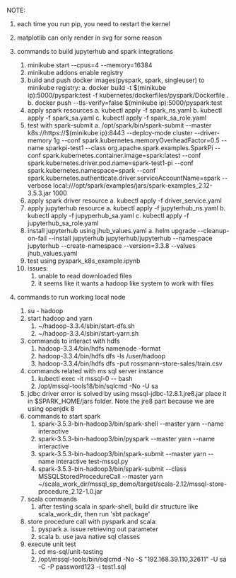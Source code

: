NOTE: 

1. each time you run pip, you need to restart the kernel
2. matplotlib can only render in svg for some reason
3. commands to build jupyterhub and spark integrations
    1. minikube start --cpus=4 --memory=16384
    2. minikube addons enable registry
    3. build and push docker images(pyspark, spark, singleuser) to minikube registry:
        a. docker build -t $(minikube ip):5000/pyspark:test -f kubernetes/dockerfiles/pyspark/Dockerfile .
        b. docker push --tls-verify=false $(minikube ip):5000/pyspark:test
    4. apply spark resources
        a. kubectl apply -f spark_ns.yaml
        b. kubectl apply -f spark_sa.yaml
        c. kubectl apply -f spark_sa_role.yaml
    5. test with spark-submit
        a. /opt/spark/bin/spark-submit --master k8s://https://$(minikube ip):8443 --deploy-mode cluster --driver-memory 1g --conf spark.kubernetes.memoryOverheadFactor=0.5 --name sparkpi-test1 --class org.apache.spark.examples.SparkPi --conf spark.kubernetes.container.image=spark:latest  --conf spark.kubernetes.driver.pod.name=spark-test1-pi  --conf spark.kubernetes.namespace=spark --conf spark.kubernetes.authenticate.driver.serviceAccountName=spark  --verbose  local:///opt/spark/examples/jars/spark-examples_2.12-3.5.3.jar 1000
    6. apply spark driver resource
        a. kubectl apply -f driver_service.yaml
    7. apply jupyterhub resource
        a. kubectl apply -f jupyterhub_ns.yaml
        b. kubectl apply -f jupyperhub_sa.yaml
        c. kubectl apply -f jupyterhub_sa_role.yaml
    8. install jupyterhub using jhub_values.yaml
        a. helm upgrade --cleanup-on-fail --install jupyterhub jupyterhub/jupyterhub --namespace jupyterhub --create-namespace --version=3.3.8 --values jhub_values.yaml
    9. test using pyspark_k8s_example.ipynb
    10. issues:
        1. unable to read downloaded files
        2. it seems like it wants a hadoop like system to work with files

4. commands to run working local node
    1. su - hadoop
    2. start hadoop and yarn
        1. ~/hadoop-3.3.4/sbin/start-dfs.sh
        2. ~/hadoop-3.3.4/sbin/start-yarn.sh
    3. commands to interact with hdfs
        1. hadoop-3.3.4/bin/hdfs namenode -format
        1. hadoop-3.3.4/bin/hdfs dfs -ls /user/hadoop
        2. hadoop-3.3.4/bin/hdfs dfs -put rossmann-store-sales/train.csv
    4. commands related with ms sql server instance
        1. kubectl exec -it mssql-0 -- bash
        2. /opt/mssql-tools18/bin/sqlcmd -No -U sa
    5. jdbc driver error is solved by using mssql-jdbc-12.8.1.jre8.jar place it in $SPARK_HOME/jars folder. Note the jre8 part because we are using openjdk 8
    6. commands to start spark
        1. spark-3.5.3-bin-hadoop3/bin/spark-shell --master yarn --name interactive
        2. spark-3.5.3-bin-hadoop3/bin/pyspark --master yarn --name interactive
        3. spark-3.5.3-bin-hadoop3/bin/spark-submit --master yarn --name interactive test-mssql.py
        4. spark-3.5.3-bin-hadoop3/bin/spark-submit --class MSSQLStoredProcedureCall --master yarn ~/scala_work_dir/mssql_sp_demo/target/scala-2.12/mssql-store-procedure_2.12-1.0.jar
    7. scala commands
        1. after testing scala in spark-shell, build dir structure like scala_work_dir, then run 'sbt package'
    8. store procedure call with pyspark and scala:
        1. pyspark
            a. issue retrieving out parameter
        2. scala
            b. use java native sql classes
    9. execute unit test
        1. cd ms-sql/unit-testing
        2. /opt/mssql-tools/bin/sqlcmd -No -S "192.168.39.110,32611" -U sa -C -P password123 -i test1.sql

